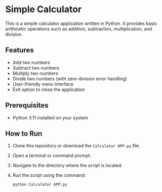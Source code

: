 # Simple Calculator

This is a simple calculator application written in Python. It provides basic arithmetic operations such as addition, subtraction, multiplication, and division.

## Features

- Add two numbers
- Subtract two numbers
- Multiply two numbers
- Divide two numbers (with zero-division error handling)
- User-friendly menu interface
- Exit option to close the application

## Prerequisites

- Python 3.11 installed on your system

## How to Run

1. Clone this repository or download the `Calculator APP.py` file.
2. Open a terminal or command prompt.
3. Navigate to the directory where the script is located.
4. Run the script using the command:

   ```sh
   python Calculator APP.py
